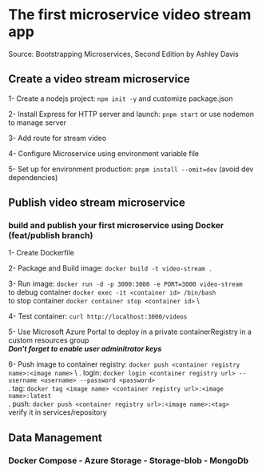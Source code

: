 # **The first microservice video stream app**
Source: Bootstrapping Microservices, Second Edition by Ashley Davis

## Create a video stream microservice
1- Create a nodejs project: `npm init -y` and customize package.json
    
2- Install Express for HTTP server and launch: `pnpm start` or use nodemon to manage server

3- Add route for stream video

4- Configure Microservice using environment variable file

5- Set up for environment production: `pnpm install --omit=dev` (avoid dev dependencies)

## Publish video stream microservice
### build and publish your first microservice using Docker (feat/publish branch)

1- Create Dockerfile

2- Package and Build image: `docker build -t video-stream .`

3- Run image: `docker run -d -p 3000:3000 -e PORT=3000 video-stream` \
    to debug container `docker exec -it <container id> /bin/bash` \
    to stop container `docker container stop <container id>` \

4- Test container: `curl http://localhost:3000/videos`

5- Use Microsoft Azure Portal to deploy in a private containerRegistry
    in a custom resources group \
    **_Don't forget to enable user adminitrator keys_**

6- Push image to container registry: `docker push <container registry name>:<image name>` \ 
    . login: `docker login <container registry url> --username <username> --password <password>` \
    . tag: `docker tag <image name> <container registry url>:<image name>:latest` \
    . push: `docker push <container registry url>:<image name>:<tag>` \
    verify it in services/repository

## Data Management
### Docker Compose - Azure Storage - Storage-blob - MongoDb 